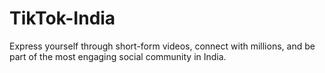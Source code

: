 # TikTok-India
Express yourself through short-form videos, connect with millions, and be part of the most engaging social community in India.
